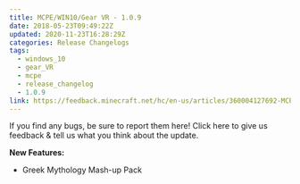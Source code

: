 ```yaml
---
title: MCPE/WIN10/Gear VR - 1.0.9
date: 2018-05-23T09:49:22Z
updated: 2020-11-23T16:28:29Z
categories: Release Changelogs
tags:
  - windows_10
  - gear_VR
  - mcpe
  - release_changelog
  - 1.0.9
link: https://feedback.minecraft.net/hc/en-us/articles/360004127692-MCPE-WIN10-Gear-VR-1-0-9
---
```


If you find any bugs, be sure to report them here! Click here to give us feedback & tell us what you think about the update.

  
**New Features:**

- Greek Mythology Mash-up Pack
